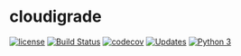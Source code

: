 # cloudigrade

[![license](https://img.shields.io/github/license/cloudigrade/cloudigrade.svg)]()
[![Build Status](https://travis-ci.org/cloudigrade/cloudigrade.svg?branch=master)](https://travis-ci.org/cloudigrade/cloudigrade)
[![codecov](https://codecov.io/gh/cloudigrade/cloudigrade/branch/master/graph/badge.svg)](https://codecov.io/gh/cloudigrade/cloudigrade)
[![Updates](https://pyup.io/repos/github/cloudigrade/cloudigrade/shield.svg)](https://pyup.io/repos/github/cloudigrade/cloudigrade/)
[![Python 3](https://pyup.io/repos/github/cloudigrade/cloudigrade/python-3-shield.svg)](https://pyup.io/repos/github/cloudigrade/cloudigrade/)


